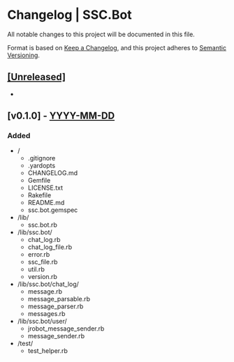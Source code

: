 # Changelog | SSC.Bot

All notable changes to this project will be documented in this file.

Format is based on [Keep a Changelog](https://keepachangelog.com/en/1.0.0/),
and this project adheres to [Semantic Versioning](https://semver.org/spec/v2.0.0.html).

## [[Unreleased]](https://github.com/esotericpig/ssc.bot/compare/v0.1.0...HEAD)
-

## [v0.1.0] - [YYYY-MM-DD](https://github.com/esotericpig/ssc.bot/tree/v0.1.0)
### Added
- /
    - .gitignore
    - .yardopts
    - CHANGELOG.md
    - Gemfile
    - LICENSE.txt
    - Rakefile
    - README.md
    - ssc.bot.gemspec
- /lib/
    - ssc.bot.rb
- /lib/ssc.bot/
    - chat_log.rb
    - chat_log_file.rb
    - error.rb
    - ssc_file.rb
    - util.rb
    - version.rb
- /lib/ssc.bot/chat_log/
    - message.rb
    - message_parsable.rb
    - message_parser.rb
    - messages.rb
- /lib/ssc.bot/user/
    - jrobot_message_sender.rb
    - message_sender.rb
- /test/
    - test_helper.rb
